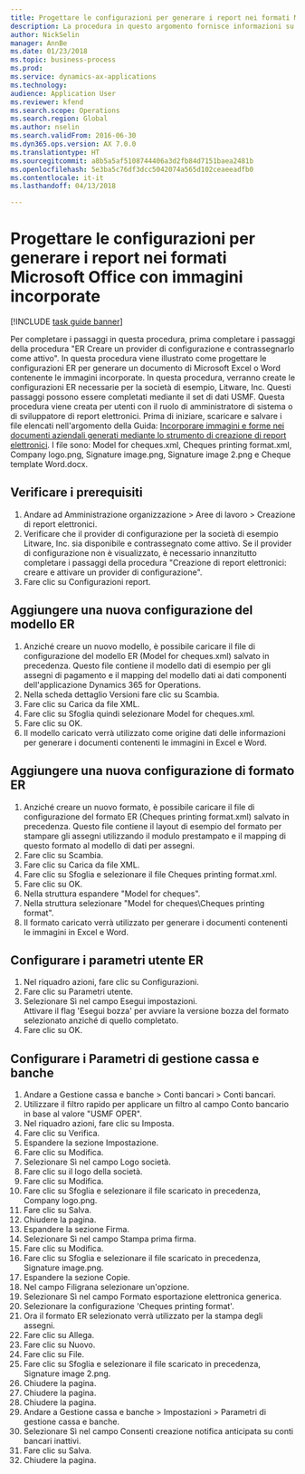 ```yaml
--- 
title: Progettare le configurazioni per generare i report nei formati Microsoft Office con immagini incorporate
description: La procedura in questo argomento fornisce informazioni su come progettare le configurazioni ER per generare i documenti elettronici in formati Microsoft Office (Excel e Word) contenenti le immagini incorporate.
author: NickSelin
manager: AnnBe
ms.date: 01/23/2018
ms.topic: business-process
ms.prod: 
ms.service: dynamics-ax-applications
ms.technology: 
audience: Application User
ms.reviewer: kfend
ms.search.scope: Operations
ms.search.region: Global
ms.author: nselin
ms.search.validFrom: 2016-06-30
ms.dyn365.ops.version: AX 7.0.0
ms.translationtype: HT
ms.sourcegitcommit: a8b5a5af5108744406a3d2fb84d7151baea2481b
ms.openlocfilehash: 5e3ba5c76df3dcc5042074a565d102ceaeeadfb0
ms.contentlocale: it-it
ms.lasthandoff: 04/13/2018

---
```

# <a name="design-configurations-to-generate-reports-in-microsoft-office-formats-with-embedded-images"></a>Progettare le configurazioni per generare i report nei formati Microsoft Office con immagini incorporate

[!INCLUDE [task guide banner](../../includes/task-guide-banner.md)]

Per completare i passaggi in questa procedura, prima completare i passaggi della procedura "ER Creare un provider di configurazione e contrassegnarlo come attivo". In questa procedura viene illustrato come progettare le configurazioni ER per generare un documento di Microsoft Excel o Word contenente le immagini incorporate. In questa procedura, verranno create le configurazioni ER necessarie per la società di esempio, Litware, Inc. Questi passaggi possono essere completati mediante il set di dati USMF. Questa procedura viene creata per utenti con il ruolo di amministratore di sistema o di sviluppatore di report elettronici. Prima di iniziare, scaricare e salvare i file elencati nell'argomento della Guida: [Incorporare immagini e forme nei documenti aziendali generati mediante lo strumento di creazione di report elettronici](../electronic-reporting-embed-images-shapes.md). I file sono: Model for cheques.xml, Cheques printing format.xml, Company logo.png, Signature image.png, Signature image 2.png e Cheque template Word.docx.

## <a name="verify-prerequisites"></a>Verificare i prerequisiti  
 1. Andare ad Amministrazione organizzazione > Aree di lavoro > Creazione di report elettronici.  
 2. Verificare che il provider di configurazione per la società di esempio Litware, Inc. sia disponibile e contrassegnato come attivo. Se il provider di configurazione non è visualizzato, è necessario innanzitutto completare i passaggi della procedura "Creazione di report elettronici: creare e attivare un provider di configurazione".   
 3. Fare clic su Configurazioni report.  
 
## <a name="add-a-new-er-model-configuration"></a>Aggiungere una nuova configurazione del modello ER  
 1. Anziché creare un nuovo modello, è possibile caricare il file di configurazione del modello ER (Model for cheques.xml) salvato in precedenza. Questo file contiene il modello dati di esempio per gli assegni di pagamento e il mapping del modello dati ai dati componenti dell'applicazione Dynamics 365 for Operations.   
 2. Nella scheda dettaglio Versioni fare clic su Scambia.   
 3. Fare clic su Carica da file XML.  
 4. Fare clic su Sfoglia quindi selezionare Model for cheques.xml.   
 5. Fare clic su OK.  
 6. Il modello caricato verrà utilizzato come origine dati delle informazioni per generare i documenti contenenti le immagini in Excel e Word.  

## <a name="add-a-new-er-format-configuration"></a>Aggiungere una nuova configurazione di formato ER  
 1. Anziché creare un nuovo formato, è possibile caricare il file di configurazione del formato ER (Cheques printing format.xml) salvato in precedenza. Questo file contiene il layout di esempio del formato per stampare gli assegni utilizzando il modulo prestampato e il mapping di questo formato al modello di dati per assegni.   
 2. Fare clic su Scambia.  
 3. Fare clic su Carica da file XML.  
 4. Fare clic su Sfoglia e selezionare il file Cheques printing format.xml.   
 5. Fare clic su OK.  
 6. Nella struttura espandere "Model for cheques".  
 7. Nella struttura selezionare "Model for cheques\Cheques printing format".  
 8. Il formato caricato verrà utilizzato per generare i documenti contenenti le immagini in Excel e Word.   

## <a name="configure-er-user-parameters"></a>Configurare i parametri utente ER  
 1. Nel riquadro azioni, fare clic su Configurazioni.  
 2. Fare clic su Parametri utente.  
 3. Selezionare Sì nel campo Esegui impostazioni.  
  Attivare il flag 'Esegui bozza' per avviare la versione bozza del formato selezionato anziché di quello completato.  
 4. Fare clic su OK.  

## <a name="configure-cash--bank-management-parameters"></a>Configurare i Parametri di gestione cassa e banche  
 1. Andare a Gestione cassa e banche > Conti bancari > Conti bancari.  
 2. Utilizzare il filtro rapido per applicare un filtro al campo Conto bancario in base al valore "USMF OPER".  
 3. Nel riquadro azioni, fare clic su Imposta.  
 4. Fare clic su Verifica.  
 5. Espandere la sezione Impostazione.  
 6. Fare clic su Modifica.  
 7. Selezionare Sì nel campo Logo società.  
 8. Fare clic su il logo della società.  
 9. Fare clic su Modifica.  
 10. Fare clic su Sfoglia e selezionare il file scaricato in precedenza, Company logo.png.   
 11. Fare clic su Salva.  
 12. Chiudere la pagina.  
 13. Espandere la sezione Firma.  
 14. Selezionare Sì nel campo Stampa prima firma.  
 15. Fare clic su Modifica.  
 16. Fare clic su Sfoglia e selezionare il file scaricato in precedenza, Signature image.png.   
 17. Espandere la sezione Copie.  
 18. Nel campo Filigrana selezionare un'opzione.  
 19. Selezionare Sì nel campo Formato esportazione elettronica generica.  
 20. Selezionare la configurazione 'Cheques printing format'.  
 21. Ora il formato ER selezionato verrà utilizzato per la stampa degli assegni.  
 22. Fare clic su Allega.  
 23. Fare clic su Nuovo.  
 24. Fare clic su File.  
 25. Fare clic su Sfoglia e selezionare il file scaricato in precedenza, Signature image 2.png.   
 26. Chiudere la pagina.  
 27. Chiudere la pagina.  
 28. Chiudere la pagina.  
 29. Andare a Gestione cassa e banche > Impostazioni > Parametri di gestione cassa e banche.  
 30. Selezionare Sì nel campo Consenti creazione notifica anticipata su conti bancari inattivi.  
 31. Fare clic su Salva.  
 32. Chiudere la pagina.  

